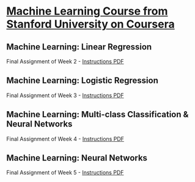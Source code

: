 # [Machine Learning Course from Stanford University on Coursera](https://www.coursera.org/learn/machine-learning/home/welcome)
## Machine Learning: Linear Regression
Final Assignment of Week 2 - [Instructions PDF](week-2/ex1.pdf)

## Machine Learning: Logistic Regression
Final Assignment of Week 3 - [Instructions PDF](week-3/ex2.pdf)

## Machine Learning: Multi-class Classification & Neural Networks
Final Assignment of Week 4 - [Instructions PDF](week-4/ex3.pdf)

## Machine Learning: Neural Networks
Final Assignment of Week 5 - [Instructions PDF](week-5/ex4.pdf)
